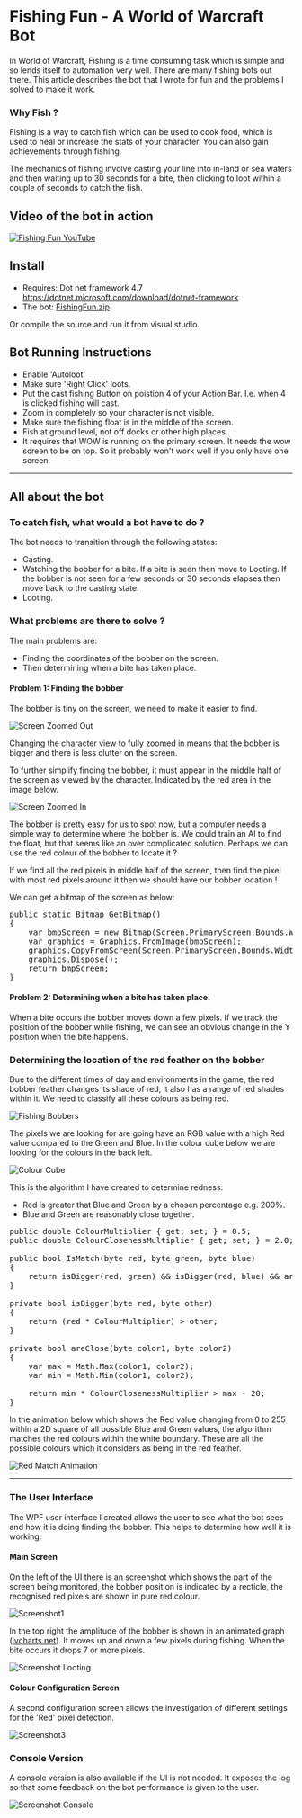 
# Fishing Fun - A World of Warcraft Bot

In World of Warcraft, Fishing is a time consuming task which is simple and so lends itself to automation very well. There are many fishing bots out there. This article describes the bot that I wrote for fun and the problems I solved to make it work.

### Why Fish ?

Fishing is a way to catch fish which can be used to cook food, which is used to heal or increase the stats of your character. You can also gain achievements through fishing. 

The mechanics of fishing involve casting your line into in-land or sea waters and then waiting up to 30 seconds for a bite, then clicking to loot within a couple of seconds to catch the fish.

## Video of the bot in action

[![Fishing Fun YouTube](https://img.youtube.com/vi/aWyqY7KFTtw/0.jpg)](https://www.youtube.com/watch?v=aWyqY7KFTtw)

## Install

* Requires: Dot net framework 4.7
https://dotnet.microsoft.com/download/dotnet-framework
* The bot: [FishingFun.zip](https://github.com/julianperrott/FishingFun/raw/master/FishingFun.zip "Zip File")

Or compile the source and run it from visual studio.

## Bot Running Instructions

* Enable 'Autoloot'
* Make sure 'Right Click' loots.
* Put the cast fishing Button on poistion 4 of your Action Bar. I.e. when 4 is clicked fishing will cast.
* Zoom in completely so your character is not visible.
* Make sure the fishing float is in the middle of the screen.
* Fish at ground level, not off docks or other high places.
* It requires that WOW is running on the primary screen. It needs the wow screen to be on top. So it probably won't work well if you only have one screen.

----

## All about the bot

### To catch fish, what would a bot have to do ?

The bot needs to transition through the following states:

* Casting.
* Watching the bobber for a bite. If a bite is seen then move to Looting. If the bobber is not seen for a few seconds or 30 seconds elapses then move back to the casting state.
* Looting.

### What problems are there to solve ?

The main problems are: 

* Finding the coordinates of the bobber on the screen.
* Then determining when a bite has taken place.

#### Problem 1: Finding the bobber

The bobber is tiny on the screen, we need to make it easier to find. 

![Screen Zoomed Out](/post/img/fishingfun_zoomedout.jpg)


Changing the character view to fully zoomed in means that the bobber is bigger and there is less clutter on the screen. 

To further simplify finding the bobber, it must appear in the middle half of the screen as viewed by the character. Indicated by the red area in the image below.

![Screen Zoomed In](/post/img/FishingFun_ZoomedIn.jpg)

The bobber is pretty easy for us to spot now, but a computer needs a simple way to determine where the bobber is. We could train an AI to find the float, but that seems like an over complicated solution. Perhaps we can use the red colour of the bobber to locate it ?

If we find all the red pixels in middle half of the screen, then find the pixel with most red pixels around it then we should have our bobber location !

We can get a bitmap of the screen as below:
<pre class="prettyprint">
public static Bitmap GetBitmap()
{
    var bmpScreen = new Bitmap(Screen.PrimaryScreen.Bounds.Width / 2, Screen.PrimaryScreen.Bounds.Height / 2);
    var graphics = Graphics.FromImage(bmpScreen);
    graphics.CopyFromScreen(Screen.PrimaryScreen.Bounds.Width / 4, Screen.PrimaryScreen.Bounds.Height / 4, 0, 0, bmpScreen.Size);
    graphics.Dispose();
    return bmpScreen;
}
</pre>

#### Problem 2: Determining when a bite has taken place.

When a bite occurs the bobber moves down a few pixels. If we track the position of the bobber while fishing, we can see an obvious change in the Y position when the bite happens.

### Determining the location of the red feather on the bobber

Due to the different times of day and environments in the game, the red bobber feather changes its shade of red, it also has a range of red shades within it. We need to classify all these colours as being red.

![Fishing Bobbers](/post/img/fishingfun_bobbers.png)

The pixels we are looking for are going have an RGB value with a high Red value compared to the Green and Blue. In the colour cube below we are looking for the colours in the back left.

![Colour Cube](/post/img/finshingfun_cube.png)

This is the algorithm I have created to determine redness:

* Red is greater that Blue and Green by a chosen percentage e.g. 200%.
* Blue and Green are reasonably close together.

<pre class="prettyprint" >
public double ColourMultiplier { get; set; } = 0.5;
public double ColourClosenessMultiplier { get; set; } = 2.0;

public bool IsMatch(byte red, byte green, byte blue)
{
    return isBigger(red, green) && isBigger(red, blue) && areClose(blue, green);
}

private bool isBigger(byte red, byte other)
{
    return (red * ColourMultiplier) > other;
}

private bool areClose(byte color1, byte color2)
{
    var max = Math.Max(color1, color2);
    var min = Math.Min(color1, color2);

    return min * ColourClosenessMultiplier > max - 20;
}
</pre>

In the animation below which shows the Red value changing from 0 to 255 within a 2D square of all possible Blue and Green values, the algorithm matches the red colours within the white boundary. These are all the possible colours which it considers as being in the red feather.

![Red Match Animation](/post/img/fishingfun_red.png)

----

### The User Interface

The WPF user interface I created allows the user to see what the bot sees and how it is doing finding the bobber. This 
helps to determine how well it is working.

#### Main Screen

On the left of the UI there is an screenshot which shows the part of the screen being monitored, the bobber position is indicated by a recticle, the recognised red pixels are shown in pure red colour.

![Screenshot1](/post/img/FishingFun_Screenshot1.jpg)



In the top right the amplitude of the bobber is shown in an animated graph ([lvcharts.net](https://lvcharts.net/)). It moves up and down a few pixels during fishing. When the bite occurs it drops 7 or more pixels.

![Screenshot Looting](https://raw.githubusercontent.com/julianperrott/FishingFun/master/post/img/Screenshot2.png "Fishing Fun - Looting")

#### Colour Configuration Screen

A second configuration screen allows the investigation of different settings for the 'Red' pixel detection.

![Screenshot3](/post/img/FishingFun_Screenshot3.jpg)


### Console Version

A console version is also available if the UI is not needed. It exposes the log so that some feedback on the bot performance is given to the user.

![Screenshot Console](/post/img/FishingFun_Console.png)







